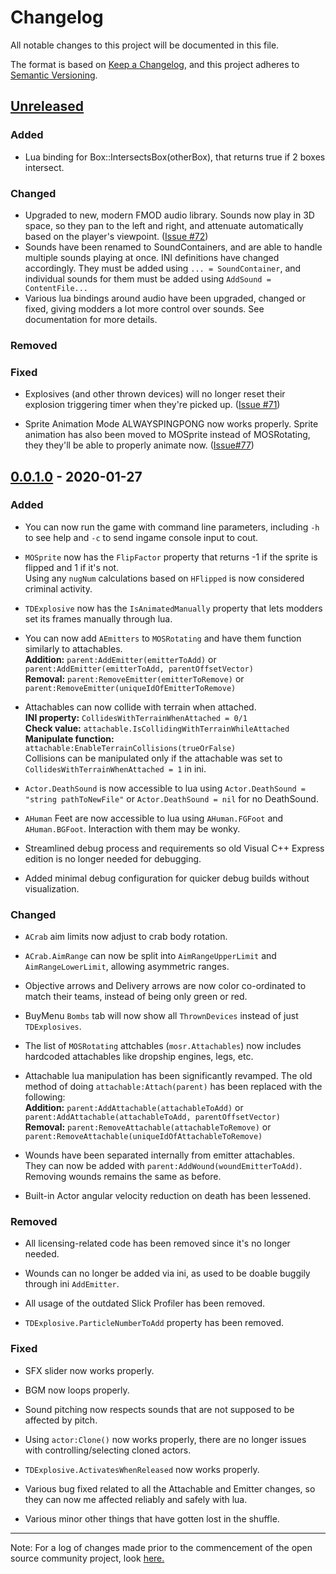 # Changelog

All notable changes to this project will be documented in this file.

The format is based on [Keep a Changelog](https://keepachangelog.com/en/1.0.0/), and this project adheres to [Semantic Versioning](https://semver.org/spec/v2.0.0.html).

## [Unreleased]
### Added

- Lua binding for Box::IntersectsBox(otherBox), that returns true if 2 boxes intersect.

### Changed

- Upgraded to new, modern FMOD audio library. Sounds now play in 3D space, so they pan to the left and right, and attenuate automatically based on the player's viewpoint. ([Issue #72](https://github.com/cortex-command-community/Cortex-Command-Community-Project-Source/issues/72))
- Sounds have been renamed to SoundContainers, and are able to handle multiple sounds playing at once. INI definitions have changed accordingly. They must be added using `... = SoundContainer`, and individual sounds for them must be added using `AddSound = ContentFile...`
- Various lua bindings around audio have been upgraded, changed or fixed, giving modders a lot more control over sounds. See documentation for more details.

### Removed

### Fixed

- Explosives (and other thrown devices) will no longer reset their explosion triggering timer when they're picked up. ([Issue #71](https://github.com/cortex-command-community/Cortex-Command-Community-Project-Source/issues/71))

- Sprite Animation Mode ALWAYSPINGPONG now works properly. Sprite animation has also been moved to MOSprite instead of MOSRotating, they they'll be able to properly animate now. ([Issue#77](https://github.com/cortex-command-community/Cortex-Command-Community-Project-Source/issues/77))

## [0.0.1.0] - 2020-01-27

### Added

- You can now run the game with command line parameters, including `-h` to see help and `-c` to send ingame console input to cout.

- `MOSprite` now has the `FlipFactor` property that returns -1 if the sprite is flipped and 1 if it's not.  
Using any `nugNum` calculations based on `HFlipped` is now considered criminal activity.

- `TDExplosive` now has the `IsAnimatedManually` property that lets modders set its frames manually through lua.

- You can now add `AEmitters` to `MOSRotating` and have them function similarly to attachables.  
**Addition:** `parent:AddEmitter(emitterToAdd)` or `parent:AddEmitter(emitterToAdd, parentOffsetVector)`  
**Removal:** `parent:RemoveEmitter(emitterToRemove)` or `parent:RemoveEmitter(uniqueIdOfEmitterToRemove)`

- Attachables can now collide with terrain when attached.  
**INI property:** `CollidesWithTerrainWhenAttached = 0/1`  
**Check value:** `attachable.IsCollidingWithTerrainWhileAttached`  
**Manipulate function:** `attachable:EnableTerrainCollisions(trueOrFalse)`  
Collisions can be manipulated only if the attachable was set to `CollidesWithTerrainWhenAttached = 1` in ini.

- `Actor.DeathSound` is now accessible to lua using `Actor.DeathSound = "string pathToNewFile"` or `Actor.DeathSound = nil` for no DeathSound.

- `AHuman` Feet are now accessible to lua using `AHuman.FGFoot` and `AHuman.BGFoot`. Interaction with them may be wonky.

- Streamlined debug process and requirements so old Visual C++ Express edition is no longer needed for debugging.

- Added minimal debug configuration for quicker debug builds without visualization.

### Changed

- `ACrab` aim limits now adjust to crab body rotation.

- `ACrab.AimRange` can now be split into `AimRangeUpperLimit` and `AimRangeLowerLimit`, allowing asymmetric ranges.

- Objective arrows and Delivery arrows are now color co-ordinated to match their teams, instead of being only green or red.

- BuyMenu `Bombs` tab will now show all `ThrownDevices` instead of just `TDExplosives`.

- The list of `MOSRotating` attchables (`mosr.Attachables`) now includes hardcoded attachables like dropship engines, legs, etc.

- Attachable lua manipulation has been significantly revamped. The old method of doing `attachable:Attach(parent)` has been replaced with the following:  
**Addition:** `parent:AddAttachable(attachableToAdd)` or `parent:AddAttachable(attachableToAdd, parentOffsetVector)`  
**Removal:** `parent:RemoveAttachable(attachableToRemove)` or `parent:RemoveAttachable(uniqueIdOfAttachableToRemove)`
  
- Wounds have been separated internally from emitter attachables.  
They can now be added with `parent:AddWound(woundEmitterToAdd)`.  
Removing wounds remains the same as before.

- Built-in Actor angular velocity reduction on death has been lessened.

### Removed

- All licensing-related code has been removed since it's no longer needed.

- Wounds can no longer be added via ini, as used to be doable buggily through ini `AddEmitter`.

- All usage of the outdated Slick Profiler has been removed.

- `TDExplosive.ParticleNumberToAdd` property has been removed.

### Fixed

- SFX slider now works properly.

- BGM now loops properly.

- Sound pitching now respects sounds that are not supposed to be affected by pitch.

- Using `actor:Clone()` now works properly, there are no longer issues with controlling/selecting cloned actors.

- `TDExplosive.ActivatesWhenReleased` now works properly.

- Various bug fixed related to all the Attachable and Emitter changes, so they can now me affected reliably and safely with lua.

- Various minor other things that have gotten lost in the shuffle.

***

Note: For a log of changes made prior to the commencement of the open source community project, look [here.](https://github.com/cortex-command-community/Cortex-Command-Community-Project-Source/wiki/Previous-Closed-Source-Changelog)


[unreleased]: https://github.com/cortex-command-community/Cortex-Command-Community-Project-Source/compare/master...cortex-command-community:development
[0.0.1.0]: https://github.com/cortex-command-community/Cortex-Command-Community-Project-Source/releases/tag/v0.0.1
